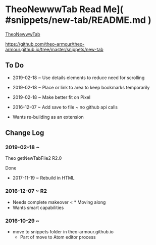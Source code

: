 
# TheoNewwwTab Read Me]( #snippets/new-tab/README.md )



[TheoNewwwTab]( https://theo-armour.github.io/snippets/new-tab/ )

https://github.com/theo-armour/theo-armour.github.io/tree/master/snippets/new-tab

## To Do

* 2019-02-18 ~ Use details elements to reduce need for scrolling

* 2019-02-18 ~ Place or link to area to keep bookmarks temporarily
* 2019-02-18 ~ Make better fit on Pixel
* 2016-12-07 ~ Add save to file ~ no github api calls
* Wants re-building as an extension


## Change Log

### 2019-02-18 ~

Theo getNewTabFile2 R2.0

Done
* 2017-11-19 ~ Rebuild in HTML

### 2016-12-07 ~ R2

* Needs complete makeover < * Moving along
* Wants smart capabilities


### 2016-10-29 ~

* move to snippets folder in theo-armour.github.io
	* Part of move to Atom editor process
